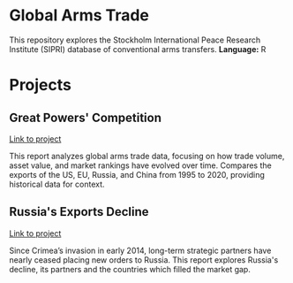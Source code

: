 # Global Arms Trade

This repository explores the Stockholm International Peace Research Institute (SIPRI) database of conventional arms transfers. 
**Language:** R

# Projects
## Great Powers' Competition
[Link to project](https://github.com/lucacasu/Global-Arms-Trade/tree/main/us_eu_ru_cn_trade)

This report analyzes global arms trade data, focusing on how trade volume, asset value, and market rankings have evolved over time.
Compares the exports of the US, EU, Russia, and China from 1995 to 2020, providing historical data for context.

## Russia's Exports Decline
[Link to project](https://github.com/lucacasu/Global-Arms-Trade/tree/main/russia_trade_decline)

Since Crimea’s invasion in early 2014, long-term strategic partners have nearly ceased placing new orders to Russia. This report explores Russia's decline, its partners and the countries which filled the market gap.

